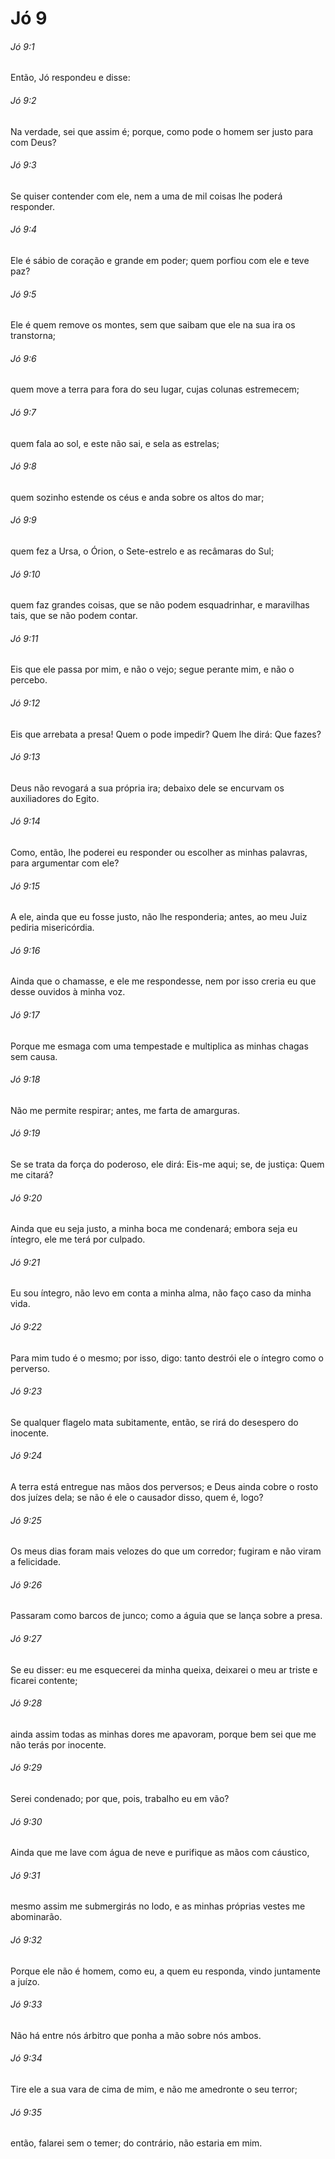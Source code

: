# Jó 9

###### Jó 9:1

Então, Jó respondeu e disse:

###### Jó 9:2

Na verdade, sei que assim é; porque, como pode o homem ser justo para com Deus?

###### Jó 9:3

Se quiser contender com ele, nem a uma de mil coisas lhe poderá responder.

###### Jó 9:4

Ele é sábio de coração e grande em poder; quem porfiou com ele e teve paz?

###### Jó 9:5

Ele é quem remove os montes, sem que saibam que ele na sua ira os transtorna;

###### Jó 9:6

quem move a terra para fora do seu lugar, cujas colunas estremecem;

###### Jó 9:7

quem fala ao sol, e este não sai, e sela as estrelas;

###### Jó 9:8

quem sozinho estende os céus e anda sobre os altos do mar;

###### Jó 9:9

quem fez a Ursa, o Órion, o Sete-estrelo e as recâmaras do Sul;

###### Jó 9:10

quem faz grandes coisas, que se não podem esquadrinhar, e maravilhas tais, que se não podem contar.

###### Jó 9:11

Eis que ele passa por mim, e não o vejo; segue perante mim, e não o percebo.

###### Jó 9:12

Eis que arrebata a presa! Quem o pode impedir? Quem lhe dirá: Que fazes?

###### Jó 9:13

Deus não revogará a sua própria ira; debaixo dele se encurvam os auxiliadores do Egito.

###### Jó 9:14

Como, então, lhe poderei eu responder ou escolher as minhas palavras, para argumentar com ele?

###### Jó 9:15

A ele, ainda que eu fosse justo, não lhe responderia; antes, ao meu Juiz pediria misericórdia.

###### Jó 9:16

Ainda que o chamasse, e ele me respondesse, nem por isso creria eu que desse ouvidos à minha voz.

###### Jó 9:17

Porque me esmaga com uma tempestade e multiplica as minhas chagas sem causa.

###### Jó 9:18

Não me permite respirar; antes, me farta de amarguras.

###### Jó 9:19

Se se trata da força do poderoso, ele dirá: Eis-me aqui; se, de justiça: Quem me citará?

###### Jó 9:20

Ainda que eu seja justo, a minha boca me condenará; embora seja eu íntegro, ele me terá por culpado.

###### Jó 9:21

Eu sou íntegro, não levo em conta a minha alma, não faço caso da minha vida.

###### Jó 9:22

Para mim tudo é o mesmo; por isso, digo: tanto destrói ele o íntegro como o perverso.

###### Jó 9:23

Se qualquer flagelo mata subitamente, então, se rirá do desespero do inocente.

###### Jó 9:24

A terra está entregue nas mãos dos perversos; e Deus ainda cobre o rosto dos juízes dela; se não é ele o causador disso, quem é, logo?

###### Jó 9:25

Os meus dias foram mais velozes do que um corredor; fugiram e não viram a felicidade.

###### Jó 9:26

Passaram como barcos de junco; como a águia que se lança sobre a presa.

###### Jó 9:27

Se eu disser: eu me esquecerei da minha queixa, deixarei o meu ar triste e ficarei contente;

###### Jó 9:28

ainda assim todas as minhas dores me apavoram, porque bem sei que me não terás por inocente.

###### Jó 9:29

Serei condenado; por que, pois, trabalho eu em vão?

###### Jó 9:30

Ainda que me lave com água de neve e purifique as mãos com cáustico,

###### Jó 9:31

mesmo assim me submergirás no lodo, e as minhas próprias vestes me abominarão.

###### Jó 9:32

Porque ele não é homem, como eu, a quem eu responda, vindo juntamente a juízo.

###### Jó 9:33

Não há entre nós árbitro que ponha a mão sobre nós ambos.

###### Jó 9:34

Tire ele a sua vara de cima de mim, e não me amedronte o seu terror;

###### Jó 9:35

então, falarei sem o temer; do contrário, não estaria em mim.

